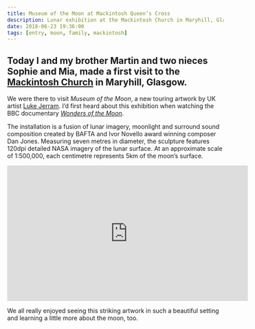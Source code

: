 ```yaml
---
title: Museum of the Moon at Mackintosh Queen’s Cross
description: Lunar exhibition at the Mackintosh Church in Maryhill, Glasgow – my first visit there.
date: 2018-06-23 19:36:00
tags: [entry, moon, family, mackintosh]
---
```

Today I and my brother Martin and two nieces Sophie and Mia, made a first visit to the [Mackintosh Church](http://www.mackintoshchurch.com/) in Maryhill, Glasgow.
---

We were there to visit _Museum of the Moon_, a new touring artwork by UK artist [Luke Jerram](https://www.lukejerram.com/). I’d first heard about this exhibition when watching the BBC documentary [_Wonders of the Moon_](https://www.bbc.co.uk/programmes/b09qjl7g).

The installation is a fusion of lunar imagery, moonlight and surround sound composition created by BAFTA and Ivor Novello award winning composer Dan Jones. Measuring seven metres in diameter, the sculpture features 120dpi detailed NASA imagery of the lunar surface. At an approximate scale of 1:500,000, each centimetre represents 5km of the moon’s surface.

<div class="embed-container">
<iframe width="560" height="315" src="https://www.youtube.com/embed/3YDOmKezwsI" frameborder="0" allow="accelerometer; autoplay; encrypted-media; gyroscope; picture-in-picture" allowfullscreen></iframe>
</div>

We all really enjoyed seeing this striking artwork in such a beautiful setting and learning a little more about the moon, too.
